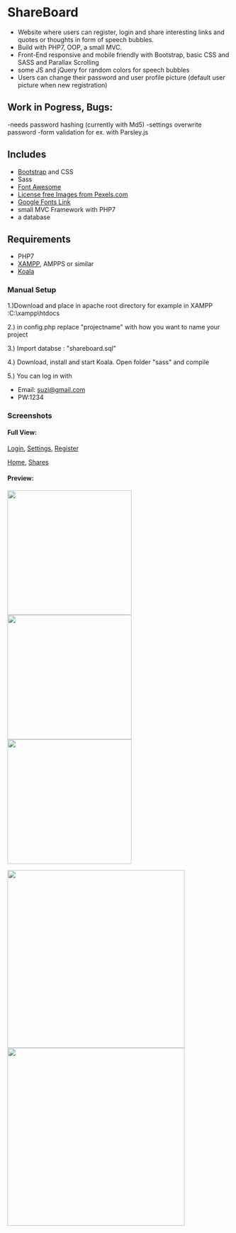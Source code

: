 # ShareBoard
- Website where users can register, login and share interesting links and quotes or thoughts in form of speech bubbles. 
- Build with PHP7, OOP, a small MVC. 
- Front-End responsive and mobile friendly with Bootstrap, basic CSS and SASS and Parallax Scrolling
- some JS and jQuery for random colors for speech bubbles
- Users can change their password and user profile picture (default user picture when new registration)

## Work in Pogress, Bugs:
-needs password hashing (currently with Md5)
-settings overwrite password
-form validation for ex. with Parsley.js

## Includes
- [Bootstrap](http://getbootstrap.com/) and CSS
- Sass
- [Font Awesome](http://fontawesome.io/)
- [License free Images from Pexels.com](https://nodejs.org/en/) 
- [Google Fonts Link](https://fonts.google.com/)
- small MVC Framework with PHP7
- a database

## Requirements
- PHP7
- [XAMPP](https://www.apachefriends.org/de/index.html), AMPPS or similar
- [Koala](http://koala-app.com/)

### Manual Setup

1.)Download and place in apache root directory
for example in XAMPP :C:\xampp\htdocs

2.) in config.php replace "projectname" with how you want to name your project

3.) Import databse : "shareboard.sql"  

4.) Download, install and start Koala. Open folder "sass" and compile

5.) You can log in with
- Email: suzi@gmail.com 
- PW:1234

### Screenshots

#### Full View:
<p>
  <a href="https://postimg.org/image/tk5uvqamn/">Login</a>,
  <a href="https://postimg.org/image/o5wg4fm7b/">Settings</a>,
  <a href="https://postimg.org/image/5jrnyi2ip/">Register</a>
</p>
<p>
  <a href="https://postimg.org/image/635j3p6rr/">Home</a>,
  <a href="https://postimg.org/image/818h9dup5/">Shares</a>
</p>

#### Preview:
<p align="left">
  <img src="https://s3.postimg.org/nvzk4u6ab/login.png"  width="280">
  <img src="https://s7.postimg.org/ac83fdtm3/settings.png"  width="280">
  <img src="https://s24.postimg.org/q3whwzi9x/signup.png"  width="280">
</p>

<p align="left">
  <img src="https://s7.postimg.org/z5jt6it1n/home.png"  width="400">
  <img src="https://s28.postimg.org/ymb04xx2l/logedin_shares.png"  width="400">
</p>

